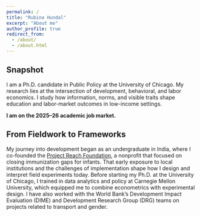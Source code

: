 ```yaml
---
permalink: /
title: "Rubina Hundal"
excerpt: "About me"
author_profile: true
redirect_from: 
  - /about/
  - /about.html
---
```


## Snapshot

I am a Ph.D. candidate in Public Policy at the University of Chicago. My research lies at the intersection of development, behavioral, and labor economics. I study how information, norms, and visible traits shape education and labor-market outcomes in low-income settings.

**I am on the 2025–26 academic job market.**


## From Fieldwork to Frameworks
My journey into development began as an undergraduate in India, where I co-founded the [Project Reach Foundation](https://resolutionproject.org/ventures/project-reach/), a nonprofit that focused on closing immunization gaps for infants. That early exposure to local institutions and the challenges of implementation shape how I design and interpret field experiments today.
Before starting my Ph.D. at the University of Chicago, I trained in data analytics and policy at Carnegie Mellon University, which equipped me to combine econometrics with experimental design. I have also worked with the World Bank’s Development Impact Evaluation (DIME) and Development Research Group (DRG) teams on projects related to transport and gender.
